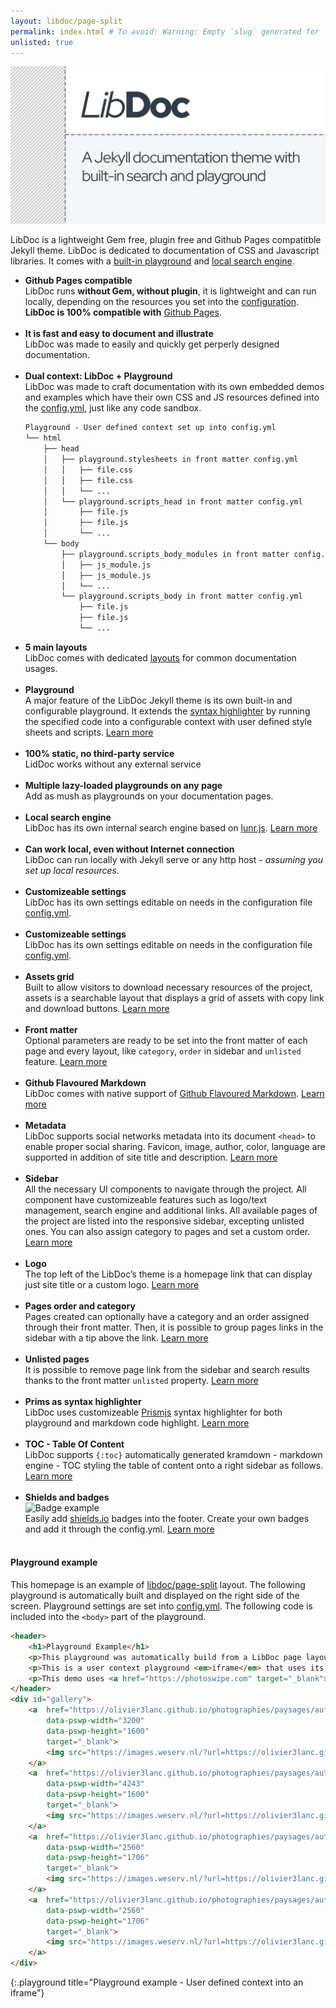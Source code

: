 ```yaml
---
layout: libdoc/page-split
permalink: index.html # To avoid: Warning: Empty `slug` generated for '/'.
unlisted: true
---
```

![LibDoc splash screen](libdoc/img/libdoc.png)

LibDoc is a lightweight Gem free, plugin free and Github Pages compatitble Jekyll theme. LibDoc is dedicated to documentation of CSS and Javascript libraries. It comes with a [built-in playground](libdoc-playground.html) and [local search engine](libdoc-sidebar.html#search).

* **Github Pages compatible** <br>LibDoc runs **without Gem, without plugin**, it is lightweight and can run locally, depending on the resources you set into the [configuration](libdoc-config.html). **LibDoc is 100% compatible with** [Github Pages](https://pages.github.com/).<br><br>
* **It is fast and easy to document and illustrate** <br>LibDoc was made to easily and quickly get perperly designed documentation.<br><br>
* **Dual context: LibDoc + Playground** <br>LibDoc was made to craft documentation with its own embedded demos and examples which have their own CSS and JS resources defined into the [config.yml](libdoc-config.html#playground), just like any code sandbox.
    ```html
    Playground - User defined context set up into config.yml
    └── html
        ├── head
        │   ├── playground.stylesheets in front matter config.yml
        │   │   ├── file.css
        │   │   ├── file.css
        │   │   └── ...
        │   └── playground.scripts_head in front matter config.yml
        │       ├── file.js
        │       ├── file.js
        │       └── ...
        └── body
            ├── playground.scripts_body_modules in front matter config.yml
            │   ├── js_module.js
            │   ├── js_module.js
            │   └── ...
            └── playground.scripts_body in front matter config.yml
                ├── file.js
                ├── file.js
                └── ...
    ``` 
* **5 main layouts** <br>LibDoc comes with dedicated [layouts](libdoc-layouts.html) for common documentation usages.<br><br>
* **Playground**<br> A major feature of the LibDoc Jekyll theme is its own built-in and configurable playground. It extends the [syntax highlighter](libdoc-syntax-highlighter.html) by running the specified code into a configurable context with user defined style sheets and scripts. [Learn more](libdoc-playground.html)<br><br>
* **100% static, no third-party service**<br> LidDoc works without any external service<br><br>
* **Multiple lazy-loaded playgrounds on any page** <br>Add as mush as playgrounds on your documentation pages.<br><br>
* **Local search engine**<br> LibDoc has its own internal search engine based on [lunr.js](https://lunrjs.com/). [Learn more](libdoc-sidebar.html#search)<br><br>
* **Can work local, even without Internet connection** <br>LibDoc can run locally with Jekyll serve or any http host - *assuming you set up local resources.*<br><br>
* **Customizeable settings**<br> LibDoc has its own settings editable on needs in the configuration file [config.yml](libdoc-config.html).<br><br>
* **Customizeable settings**<br> LibDoc has its own settings editable on needs in the configuration file [config.yml](libdoc-config.html).<br><br>
* **Assets grid**<br> Built to allow visitors to download necessary resources of the project, assets is a searchable layout that displays a grid of assets with copy link and download buttons. [Learn more](libdoc-assets.html)<br><br>
* **Front matter**<br> Optional parameters are ready to be set into the front matter of each page and every layout, like `category`, `order` in sidebar and `unlisted` feature. [Learn more](libdoc-front-matter.html)<br><br>
* **Github Flavoured Markdown**<br> LibDoc comes with native support of [Github Flavoured Markdown](https://github.github.com/gfm/). [Learn more](libdoc-markdown.html)<br><br>
* **Metadata**<br> LibDoc supports social networks metadata into its document `<head>` to enable proper social sharing. Favicon, image, author, color, language are supported in addition of site title and description. [Learn more](libdoc-metadata.html)<br><br>
* **Sidebar**<br> All the necessary UI components to navigate through the project. All component have customizeable features such as logo/text management, search engine and additional links. All available pages of the project are listed into the responsive sidebar, excepting unlisted ones. You can also assign category to pages and set a custom order. [Learn more](libdoc-sidebar.html)<br><br>
* **Logo**<br> The top left of the LibDoc’s theme is a homepage link that can display just site title or a custom logo. [Learn more](libdoc-sidebar.html#logo)<br><br>
* **Pages order and category**<br> Pages created can optionally have a category and an order assigned through their front matter. Then, it is possible to group pages links in the sidebar with a tip above the link. [Learn more](libdoc-front-matter.html)<br><br>
* **Unlisted pages**<br> It is possible to remove page link from the sidebar and search results thanks to the front matter `unlisted` property. [Learn more](libdoc-front-matter.html)<br><br>
* **Prims as syntax highlighter**<br> LibDoc uses customizeable [Prismjs](https://prismjs.com/) syntax highlighter for both playground and markdown code highlight. [Learn more](libdoc-syntax-highlighter.html)<br><br>
* **TOC - Table Of Content**<br> LibDoc supports `{:toc}` automatically generated kramdown - markdown engine - TOC styling the table of content onto a right sidebar as follows. [Learn more](libdoc-toc.html)<br><br>
* **Shields and badges**<br>![Badge example](https://shields.io/badge/style-for--the--badge-green?logo=appveyor&style=for-the-badge) <br>
Easily add [shields.io](https://shields.io/) badges into the footer. Create your own badges and add it through the config.yml. [Learn more](libdoc-shields-badges.html)<br><br>

#### Playground example

This homepage is an example of [libdoc/page-split](libdoc-layouts.html) layout. The following playground is automatically built and displayed on the right side of the screen. Playground settings are set into [config.yml](libdoc-config.html). The following code is included into the `<body>` part of the playground.

```html
<header>
    <h1>Playground Example</h1>
    <p>This playground was automatically build from a LibDoc page layout: <a href="../#playground-example" title="Source page" target="_parent">See the source of this playground</a></p>
    <p>This is a user context playground <em>iframe</em> that uses its own CSS, standard Javascript and modules set into <a href="../libdoc-config.html#playground" title="Documentation page" target="_parent">config.yml</a></p>
    <p>This demo uses <a href="https://photoswipe.com" target="_blank">PhotoSwipe lightbox</a></p>
</header>
<div id="gallery">
    <a  href="https://olivier3lanc.github.io/photographies/paysages/automne/lac_thuile_automne_mg_6008__mg_6012-5-images_size_3200x1600.webp" 
        data-pswp-width="3200" 
        data-pswp-height="1600" 
        target="_blank">
        <img src="https://images.weserv.nl/?url=https://olivier3lanc.github.io/photographies/paysages/automne/lac_thuile_automne_mg_6008__mg_6012-5-images_size_3200x1600.webp&output=webp&w=500&h=500&fit=cover" alt="Lac de La Thuile en Automne">
    </a>
    <a  href="https://olivier3lanc.github.io/photographies/paysages/automne/le_monal_en_automne_mg_3662_mg_3670-9-img_size_4243x1600.webp" 
        data-pswp-width="4243" 
        data-pswp-height="1600" 
        target="_blank">
        <img src="https://images.weserv.nl/?url=https://olivier3lanc.github.io/photographies/paysages/automne/le_monal_en_automne_mg_3662_mg_3670-9-img_size_4243x1600.webp&output=webp&w=500&h=500&fit=cover" alt="Le Monal en Automne">
    </a>
    <a  href="https://olivier3lanc.github.io/photographies/paysages/automne/ruisseau_clou_automne_1_mg_5701_size_2560x1706.webp" 
        data-pswp-width="2560" 
        data-pswp-height="1706" 
        target="_blank">
        <img src="https://images.weserv.nl/?url=https://olivier3lanc.github.io/photographies/paysages/automne/ruisseau_clou_automne_1_mg_5701_size_2560x1706.webp&output=webp&w=500&h=500&fit=cover" alt="Le Ruisseau du Clou en Automne">
    </a>
    <a  href="https://olivier3lanc.github.io/photographies/paysages/automne/paysage_automne_monal_1_mg_5750__mg_5754-5-images_size_2560x1706.webp" 
        data-pswp-width="2560" 
        data-pswp-height="1706" 
        target="_blank">
        <img src="https://images.weserv.nl/?url=https://olivier3lanc.github.io/photographies/paysages/automne/paysage_automne_monal_1_mg_5750__mg_5754-5-images_size_2560x1706.webp&w=500&h=500&fit=cover" alt="Le Mont Pourri du Monal">
    </a>
</div>
```
{:.playground title="Playground example - User defined context into an iframe"}